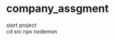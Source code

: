 # company_assgment
start project                                                                                                      
cd src
npx nodemon 
